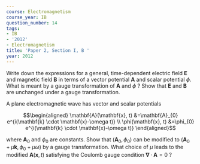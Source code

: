 ```yaml
---
course: Electromagnetism
course_year: IB
question_number: 14
tags:
- IB
- '2012'
- Electromagnetism
title: 'Paper 2, Section I, B '
year: 2012
---
```




Write down the expressions for a general, time-dependent electric field $\mathbf{E}$ and magnetic field $\mathbf{B}$ in terms of a vector potential $\mathbf{A}$ and scalar potential $\phi$. What is meant by a gauge transformation of $\mathbf{A}$ and $\phi$ ? Show that $\mathbf{E}$ and $\mathbf{B}$ are unchanged under a gauge transformation.

A plane electromagnetic wave has vector and scalar potentials

$$\begin{aligned}
\mathbf{A}(\mathbf{x}, t) &=\mathbf{A}_{0} e^{i(\mathbf{k} \cdot \mathbf{x}-\omega t)} \\
\phi(\mathbf{x}, t) &=\phi_{0} e^{i(\mathbf{k} \cdot \mathbf{x}-\omega t)}
\end{aligned}$$

where $\mathbf{A}_{0}$ and $\phi_{0}$ are constants. Show that $\left(\mathbf{A}_{0}, \phi_{0}\right)$ can be modified to $\left(\mathbf{A}_{0}+\mu \mathbf{k}, \phi_{0}+\mu \omega\right)$ by a gauge transformation. What choice of $\mu$ leads to the modified $\mathbf{A}(\mathbf{x}, t)$ satisfying the Coulomb gauge condition $\boldsymbol{\nabla} \cdot \mathbf{A}=0$ ?